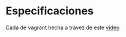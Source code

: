 # Especificaciones

Cada de vagrant hecha a travez de este [video](https://www.youtube.com/watch?v=vBreXjkizgo&t=971s)
